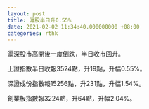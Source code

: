 ```yaml
---
layout: post
title: 滬股半日升0.55%
date: 2021-02-02 11:34:40.000000000 +08:00
categories: rthk
---
```


滬深股市高開後一度倒跌，半日收市回升。

上證指數半日收報3524點，升19點，升幅0.55%。

深證成份指數報15256點，升231點，升幅1.54%。

創業板指數報3224點，升64點，升幅2.04%。
